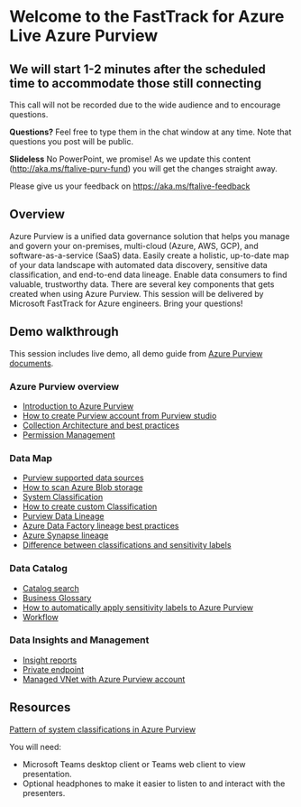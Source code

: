 # Welcome to the FastTrack for Azure Live Azure Purview

## We will start 1-2 minutes after the scheduled time to accommodate those still connecting

This call will not be recorded due to the wide audience and to encourage questions.

**Questions?** Feel free to type them in the chat window at any time. Note that questions you post will be public.

**Slideless** No PowerPoint, we promise! As we update this content (http://aka.ms/ftalive-purv-fund) you will get the changes straight away.

Please give us your feedback on https://aka.ms/ftalive-feedback

## Overview

Azure Purview is a unified data governance solution that helps you manage and govern your on-premises, multi-cloud (Azure, AWS, GCP), and software-as-a-service (SaaS) data. Easily create a holistic, up-to-date map of your data landscape with automated data discovery, sensitive data classification, and end-to-end data lineage. Enable data consumers to find valuable, trustworthy data. There are several key components that gets created when using Azure Purview. This session will be delivered by Microsoft FastTrack for Azure engineers. Bring your questions!

## Demo walkthrough

This session includes live demo, all demo guide from [Azure Purview documents](https://docs.microsoft.com/azure/purview/).

### Azure Purview overview

- [Introduction to Azure Purview](https://docs.microsoft.com/azure/purview/overview)
- [How to create Purview account from Purview studio](https://docs.microsoft.com/azure/purview/create-catalog-portal)
- [Collection Architecture and best practices](https://docs.microsoft.com/azure/purview/concept-best-practices-collections)
- [Permission Management](https://docs.microsoft.com/azure/purview/catalog-permissions)

### Data Map

- [Purview supported data sources](https://docs.microsoft.com/azure/purview/azure-purview-connector-overview)
- [How to scan Azure Blob storage](https://docs.microsoft.com/azure/purview/register-scan-azure-blob-storage-source)
- [System Classification](https://docs.microsoft.com/azure/purview/apply-classifications)
- [How to create custom Classification](https://docs.microsoft.com/azure/purview/create-a-custom-classification-and-classification-rule)
- [Purview Data Lineage](https://docs.microsoft.com/azure/purview/catalog-lineage-user-guide)
- [Azure Data Factory lineage best practices](https://docs.microsoft.com/azure/purview/concept-best-practices-lineage-azure-data-factory)
- [Azure Synapse lineage](https://docs.microsoft.com/azure/purview/how-to-lineage-azure-synapse-analytics)
- [Difference between classifications and sensitivity labels](https://docs.microsoft.com/azure/purview/sensitivity-labels-frequently-asked-questions)

### Data Catalog

- [Catalog search](https://docs.microsoft.com/azure/purview/concept-search)
- [Business Glossary](https://docs.microsoft.com/azure/purview/concept-business-glossary)
- [How to automatically apply sensitivity labels to Azure Purview](https://docs.microsoft.com/azure/purview/how-to-automatically-label-your-content)
- [Workflow](https://docs.microsoft.com/azure/purview/concept-workflow)

### Data Insights and Management

- [Insight reports](https://docs.microsoft.com/azure/purview/asset-insights)
- [Private endpoint](https://docs.microsoft.com/azure/purview/catalog-private-link)
- [Managed VNet with Azure Purview account](https://docs.microsoft.com/azure/purview/catalog-managed-vnet)

## Resources

[Pattern of system classifications in Azure Purview](https://docs.microsoft.com/azure/purview/supported-classifications)

You will need:

- Microsoft Teams desktop client or Teams web client to view presentation.
- Optional headphones to make it easier to listen to and interact with the presenters.
